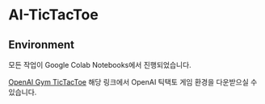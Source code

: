 # AI-TicTacToe
## Environment
모든 작업이 Google Colab Notebooks에서 진행되었습니다.

[OpenAI Gym TicTacToe](https://github.com/ClementRomac/gym-tictactoe) 해당 링크에서 OpenAI 틱택토 게임 환경을 다운받으실 수 있습니다.

